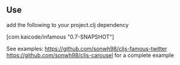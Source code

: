 ## Use
add the following to your project.clj dependency

[com.kaicode/infamous "0.7-SNAPSHOT"]


See examples:
 https://github.com/sonwh98/cljs-famous-twitter
 https://github.com/sonwh98/cljs-carousel for a complete example